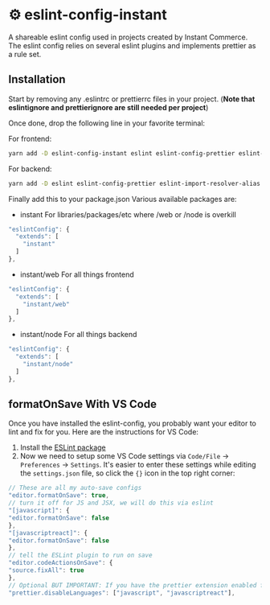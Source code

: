 # ⚙️ eslint-config-instant

A shareable eslint config used in projects created by Instant Commerce. The eslint config relies on several eslint plugins and implements prettier as a rule set.

## Installation

Start by removing any .eslintrc or prettierrc files in your project. (**Note that eslintignore and prettierignore are still needed per project**)

Once done, drop the following line in your favorite terminal:

For frontend:
```bash
yarn add -D eslint-config-instant eslint eslint-config-prettier eslint-plugin-jsx-a11y eslint-plugin-prettier eslint-plugin-react eslint-plugin-import eslint-import-resolver-alias eslint-plugin-react-hooks eslint-plugin-mdx prettier
```

For backend:
```bash
yarn add -D eslint eslint-config-prettier eslint-import-resolver-alias eslint-plugin-import eslint-plugin-prettier
```

Finally add this to your package.json
Various available packages are:

- instant
For libraries/packages/etc where /web or /node is overkill

```js
"eslintConfig": {
  "extends": [
    "instant"
  ]
},
```

- instant/web
For all things frontend

```js
"eslintConfig": {
  "extends": [
    "instant/web"
  ]
},
```

- instant/node
For all things backend

```js
"eslintConfig": {
  "extends": [
    "instant/node"
  ]
},
```

## formatOnSave With VS Code

Once you have installed the eslint-config, you probably want your editor to lint and fix for you.
Here are the instructions for VS Code:

1. Install the [ESLint package](https://marketplace.visualstudio.com/items?itemName=dbaeumer.vscode-eslint)
2. Now we need to setup some VS Code settings via `Code/File` → `Preferences` → `Settings`. It's easier to enter these settings while editing the `settings.json` file, so click the `{}` icon in the top right corner:

```js
// These are all my auto-save configs
"editor.formatOnSave": true,
// turn it off for JS and JSX, we will do this via eslint
"[javascript]": {
"editor.formatOnSave": false
},
"[javascriptreact]": {
"editor.formatOnSave": false
},
// tell the ESLint plugin to run on save
"editor.codeActionsOnSave": {
"source.fixAll": true
},
// Optional BUT IMPORTANT: If you have the prettier extension enabled for other languages like CSS and HTML, turn it off for JS since we are doing it through Eslint already
"prettier.disableLanguages": ["javascript", "javascriptreact"],
```
